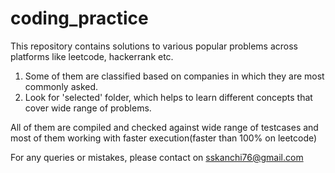 # coding_practice
This repository contains solutions to various popular problems across platforms like leetcode, hackerrank etc.

1. Some of them are classified based on companies in which they are most commonly asked.
2. Look for 'selected' folder, which helps to learn different concepts that cover wide range of problems.

All of them are compiled and checked against wide range of testcases and most of them working with faster execution(faster than 100% on leetcode)

For any queries or mistakes, please contact on sskanchi76@gmail.com
